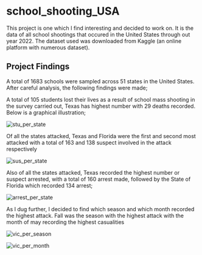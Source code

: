 # school_shooting_USA
This project is one which I find interesting and decided to work on. It is the data of all school shootings that occured in the United States through out year 2022. The dataset used was downloaded from Kaggle (an online platform with numerous dataset).

## Project Findings
A total of 1683 schools were sampled across 51 states in the United States. After careful analysis, the following findings were made;

A total of 105 students lost their lives as a result of school mass shooting in the survey carried out, Texas has highest number with 29 deaths recorded. Below is a graphical illustration;

![stu_per_state](https://github.com/Miracool007/school_shooting_USA/assets/150830858/f2fc707e-b0b2-4832-b242-d33b162704f7)

Of all the states attacked, Texas and Florida were the first and second most attacked with a total of 163 and 138 suspect involved in the attack respectively

![sus_per_state](https://github.com/Miracool007/school_shooting_USA/assets/150830858/e645a0ff-4536-469e-8a71-bded4ca47ab8)


Also of all the states attacked, Texas recorded the highest number or suspect arrested, with a total of 160 arrest made, followed by the State of Florida which recorded 134 arrest;

![arrest_per_state](https://github.com/Miracool007/school_shooting_USA/assets/150830858/90da17b7-52e0-4333-96bd-acb5a7dc6b3a)

As I dug further, I decided to find which season and which month recorded the highest attack. Fall was the season with the highest attack with the month of may recording the highest casualities

![vic_per_season](https://github.com/Miracool007/school_shooting_USA/assets/150830858/5a7793c6-431d-4686-9654-763126291028)

![vic_per_month](https://github.com/Miracool007/school_shooting_USA/assets/150830858/bdecec0c-e409-4d80-8a46-1183317d42a1)

##


